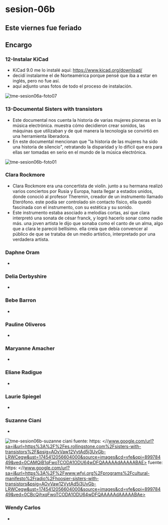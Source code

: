 # sesion-06b

## Este viernes fue feriado

## Encargo

### 12-Instalar KiCad

- KiCad 9.0 me lo instalé aquí: https://www.kicad.org/download/
- decidí instalarme el de Norteamérica porque pensé que iba a estar en inglés, pero no fue así.
- aquí adjunto unas fotos de todo el proceso de instalación.

![tme-sesion06a-foto07](https://github.com/user-attachments/assets/c2d28119-9a9f-4e70-950b-042ca5d9e95c)

### 13-Documental Sisters with transistors

- Este documental nos cuenta la historia de varias mujeres pioneras en la música electrónica. muestra cómo decidieron crear sonidos, las máquinas que utilizaban y de qué manera la tecnología se convirtió en una herramienta liberadora.
- En este documental mencionan que "la historia de las mujeres ha sido una historia de silencio", retratando la disparidad y lo difícil que era para ellas ser tomadas en serio en el mundo de la música electrónica.

![tme-sesion06b-foto01](https://github.com/user-attachments/assets/283e7aa8-be72-4b35-8cc3-35a0fc6c811f)

### Clara Rockmore

- Clara Rockmore era una concertista de violín. junto a su hermana realizó varios conciertos por Rusia y Europa, hasta llegar a estados unidos, donde conoció al profesor Theremin, creador de un instrumento llamado Eterófono. este podía ser controlado sin contacto físico, ella quedó fascinada con el instrumento, con su estética y su sonido.
- Este instrumento estaba asociado a melodías cortas, así que clara interpretó una sonata de césar franck, y logró hacerlo sonar como nadie más. una joven artista le dijo que sonaba como el canto de un alma, algo que a clara le pareció bellísimo. ella creía que debía convencer al público de que se trataba de un medio artístico, interpretado por una verdadera artista.

### Daphne Oram

-
### Delia Derbyshire

-
### Bebe Barron

-
### Pauline Oliveros

-
### Maryanne Amacher

-
### Eliane Radigue

-
### Laurie Spiegel

-
### Suzanne Ciani

-

![tme-sesion06b-suzanne ciani](https://github.com/user-attachments/assets/5bbb844f-9ad3-4ce1-b2d0-e7d03d2cab6c)
fuente: https: <//www.google.com/url?sa=i&url=https%3A%2F%2Fes.rollingstone.com%2Fsisters-with-transistors%2F&psig=AOvVaw12VytAd5j3UvGb-LRWCegw&ust=1745412056604000&source=images&cd=vfe&opi=89978449&ved=0CAMQjB1qFwoTCODA1ODU64wDFQAAAAAdAAAAABAE>
fuente: https: <//www.google.com/url?sa=i&url=https%3A%2F%2Fwww.wfyi.org%2Fprograms%2Fcultural-manifesto%2Fradio%2Fhoosier-sisters-with-transistors&psig=AOvVaw12VytAd5j3UvGb-LRWCegw&ust=1745412056604000&source=images&cd=vfe&opi=89978449&ved=0CBcQjhxqFwoTCODA1ODU64wDFQAAAAAdAAAAABAe>
### Wendy Carlos

-
